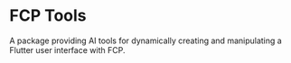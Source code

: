 # FCP Tools

A package providing AI tools for dynamically creating and manipulating a Flutter user interface with FCP.
